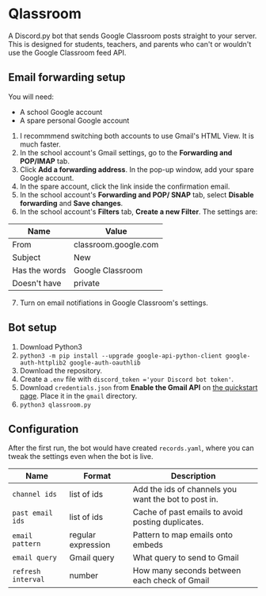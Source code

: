 # Qlassroom

A Discord.py bot that sends Google Classroom posts
straight to your server. This is designed for
students, teachers, and parents who can't or
wouldn't use the Google Classroom feed API.

## Email forwarding setup

You will need:

* A school Google account
* A spare personal Google account

1. I recommmend switching both accounts to use
Gmail's HTML View. It is much faster.
2. In the school account's Gmail settings, go to
the **Forwarding and POP/IMAP** tab.
3. Click **Add a forwarding address**. In the
pop-up window, add your spare Google account.
4. In the spare account, click the link inside
the confirmation email.
5. In the school account's **Forwarding and POP/
SNAP** tab, select **Disable forwarding** and
**Save changes**.
6. In the school account's **Filters** tab,
**Create a new Filter**. The settings are:

Name | Value
| --- | --- |
From          | classroom.google.com
Subject       | New
Has the words | Google Classroom
Doesn't have  | private

7. Turn on email notifiations in Google Classroom's settings.

## Bot setup

1. Download Python3
2. `python3 -m pip install --upgrade google-api-python-client google-auth-httplib2 google-auth-oauthlib`
3. Download the repository.
4. Create a `.env` file with `discord_token ='your Discord bot token'`.
5. Download `credentials.json` from **Enable the Gmail API** on [the quickstart page](https://developers.google.com/gmail/api/quickstart/python#step_1_turn_on_the). Place it in the `gmail` directory.
6. `python3 qlassroom.py`

## Configuration

After the first run, the bot would have created `records.yaml`, where you can tweak the settings even when the bot is live.

Name | Format | Description
| --- | --- | --- |
`channel ids` | list of ids | Add the ids of channels you want the bot to post in.
`past email ids` | list of ids | Cache of past emails to avoid posting duplicates.
`email pattern` | regular expression | Pattern to map emails onto embeds
`email query` | Gmail query | What query to send to Gmail
`refresh interval` | number | How many seconds between each check of Gmail

